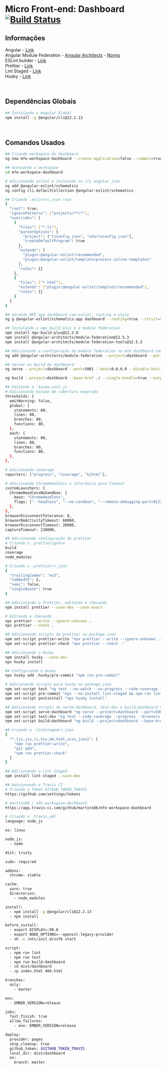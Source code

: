 # Micro Front-end: Dashboard [![Build Status](https://app.travis-ci.com/martins86/mfe-workspace-dashboard.svg?token=ifxsnzyowyXksHqjSXVp&branch=master)](https://app.travis-ci.com/martins86/mfe-workspace-dashboard)

## Informações

Angular - [Link](https://angular.io/) <br />
Angular Module Federation - [Angular Architects](https://www.angulararchitects.io/en/aktuelles/the-microfrontend-revolution-part-2-module-federation-with-angular/) - [Npmjs](https://www.npmjs.com/package/@angular-architects/module-federation-tools/v/12.4.0) <br />
ESLint builder - [Link](https://github.com/angular-eslint/angular-eslint) <br />
Prettier - [Link](https://prettier.io/) <br />
Lint Staged - [Link](https://github.com/okonet/lint-staged#readme) <br />
Husky - [Link](https://typicode.github.io/husky/#/) <br />

<br>

## Dependências Globais

```sh
## Instalando o Angular Global
npm install -g @angular/cli@12.2.13
```

<br>

## Comandos Usados

```sh
## Criando workspace do dashboard
ng new mfe-workspace-dashboard --create-application=false --commit=true --prefix=mfe
```

```sh
## Acessando o workspace
cd mfe-workspace-dashboard

# Adicionando eslint e incluindo no cli angular.json
ng add @angular-eslint/schematics
ng config cli.defaultCollection @angular-eslint/schematics
```

```sh
## Criando .eslintrc.json root
{
  "root": true,
  "ignorePatterns": ["projects/**/*"],
  "overrides": [
    {
      "files": ["*.ts"],
      "parserOptions": {
        "project": ["tsconfig.json", "e2e/tsconfig.json"],
        "createDefaultProgram": true
      },
      "extends": [
        "plugin:@angular-eslint/recommended",
        "plugin:@angular-eslint/template/process-inline-templates"
      ],
      "rules": {}
    },
    {
      "files": ["*.html"],
      "extends": ["plugin:@angular-eslint/template/recommended"],
      "rules": {}
    }
  ]
}
```

```sh
## Gerando MFE app dashboard com eslint, routing e style
ng g @angular-eslint/schematics:app dashboard --routing=true --strict=true --style=scss --prefix=mfe
```

```sh
## Instalando o ngx build plus e o module federation
npm install ngx-build-plus@12.2.0
npm install @angular-architects/module-federation@12.5.3
npm install @angular-architects/module-federation-tools@12.5.3
```

```sh
## Adicionando a configuração do module federation no mfe dashboard com a porta 5001
ng add @angular-architects/module-federation --project=dashboard --port=5001
```

```sh
## Server ou Build do dashboard
ng serve --project=dashboard --port=5001 --host=0.0.0.0 --disable-host-check --open

ng build --project=dashboard --base-href ./ --single-bundle=true --output-hashing=none --vendor-chunk=false --aot
```

```sh
## Editando o .karma.conf.js
# Adicionando mínimo de cobertura esperado
thresholds: {
  emitWarning: false,
  global: {
    statements: 80,
    lines: 80,
    branches: 80,
    functions: 80,
  },
  each: {
    statements: 80,
    lines: 80,
    branches: 80,
    functions: 80,
  },
},

# Adicionando coverage
reporters: ["progress", "coverage", "kjhtml"],

# Adicionando ChromeHeadless e tolerância para Timeout
customLaunchers: {
  ChromeHeadlessNoSandbox: {
    base: "ChromeHeadless",
    flags: ["--headless", "--no-sandbox", "--remote-debugging-port=9222"],
  },
},
browserDisconnectTolerance: 8,
browserNoActivityTimeout: 60000,
browserDisconnectTimeout: 20000,
captureTimeout: 210000,
```

```sh
## Adicionando configuração do prettier
# Criando o .prettierignore
build
coverage
node_modules

# Criando o .prettierrc.json
{
  "trailingComma": "es5",
  "tabWidth": 2,
  "semi": false,
  "singleQuote": true
}
```

```sh
## Adicionando o Prettier, editando e checando
npm install prettier --save-dev --save-exact

# Editando e checando
npx prettier --write --ignore-unknown .
npx prettier --check .
```

```sh
## Adicionando scripts do prettier no package.json
npm set-script prettier-write "npx prettier --write --ignore-unknown ."
npm set-script prettier-check "npx prettier --check ."
```

```sh
## Adicionando o Husky
npm install husky --save-dev
npx husky install
```

```sh
## Configurando o Husky
npx husky add .husky/pre-commit "npm run pre-commit"

# Adicionando scripts para husky no package.json
npm set-script test "ng test --no-watch --no-progress --code-coverage --browsers ChromeHeadlessNoSandbox"
npm set-script pre-commit "npx --no-install lint-staged && npm run lint && npm run test"
npm set-script postinstall "npx husky install"
```

```sh
## Adicionando scripts de serve:dashboard, test:dev e build:dashboard no package.json
npm set-script serve:dashboard "ng serve --project=dashboard --port=5001 --host=0.0.0.0 --disable-host-check --open"
npm set-script test:dev "ng test --code-coverage --progress --browsers Chrome"
npm set-script build:dashboard "ng build --project=dashboard --base-href ./ --single-bundle=true --output-hashing=none --vendor-chunk=false --aot"

```

```sh
## Criando o .lintstagedrc.json
{
  "*.{js,jsx,ts,tsx,md,html,scss,json}": [
    "npm run prettier-write",
    "git add",
    "npm run prettier-check"
  ]
}
```

```sh
## Adicionando o Lint Staged
npm install lint-staged --save-dev
```

```sh
## Adicionando o Travis CI
# Criando o Token GITHUB_TOKEN_TRAVIS
https://github.com/settings/tokens

# martins86 / mfe-workspace-dashboard
https://app.travis-ci.com/github/martins86/mfe-workspace-dashboard

# Criando o .travis.yml
language: node_js

os: linux

node_js:
  - node

dist: trusty

sudo: required

addons:
  chrome: stable

cache:
  yarn: true
  directories:
    - node_modules

install:
  - npm install -g @angular/cli@12.2.13
  - npm install

before_install:
  - export DISPLAY=:99.0
  - export NODE_OPTIONS=--openssl-legacy-provider
  - sh -e /etc/init.d/xvfb start

script:
  - npm run lint
  - npm run test
  - npm run build:dashboard
  - cd dist/dashboard
  - cp index.html 404.html

branches:
  only:
    - master

env:
  - EMBER_VERSION=release

jobs:
  fast_finish: true
  allow_failures:
    - env: EMBER_VERSION=release

deploy:
  provider: pages
  skip_cleanup: true
  github_token: $GITHUB_TOKEN_TRAVIS
  local_dir: dist/dashboard
  on:
    branch: master
```
